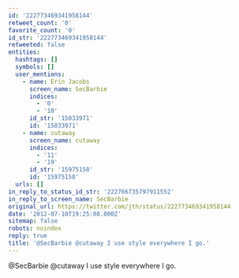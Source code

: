 ```yaml
---
id: '222773469341958144'
retweet_count: '0'
favorite_count: '0'
id_str: '222773469341958144'
retweeted: false
entities:
  hashtags: []
  symbols: []
  user_mentions:
    - name: Erin Jacobs
      screen_name: SecBarbie
      indices:
        - '0'
        - '10'
      id_str: '15033971'
      id: '15033971'
    - name: cutaway
      screen_name: cutaway
      indices:
        - '11'
        - '19'
      id_str: '15975158'
      id: '15975158'
  urls: []
in_reply_to_status_id_str: '222766735797911552'
in_reply_to_screen_name: SecBarbie
original_url: https://twitter.com/jth/status/222773469341958144
date: '2012-07-10T19:25:08.000Z'
sitemap: false
robots: noindex
reply: true
title: '@SecBarbie @cutaway I use style everywhere I go.'
---
```


@SecBarbie @cutaway I use style everywhere I go.